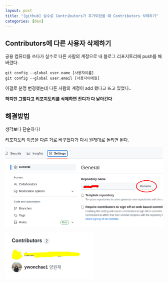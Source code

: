 ```yaml
---
layout: post
title: "[github] 실수로 Contributors가 추가되었을 때 Contributors 삭제하기"
categories: [dev]
---
```


## Contributors에 다른 사용자 삭제하기

공용 컴퓨터를 쓰다가 실수로 다른 사람의 계정으로 내 블로그 리포지토리에 push를 해버렸다.

```
git config --global user.name [사용자이름]
git config --global user.email [사용자이메일]
```

이걸로 분명 변경했는데 다른 사람의 계정이 add 했다고 뜨고 있었다..

**하지만 그렇다고 리포지토리를 삭제하면 잔디가 다 날아간다**

## 해결방법

생각보다 단순하다!

리포지토리 이름을 다른 거로 바꾸었다가 다시 원래대로 돌리면 된다.

<p align="central">
	<img src="../attachment/230420/rename.png">
</p>

<p align="central">
	<img src="../attachment/230420/contributor.png">
</p>
